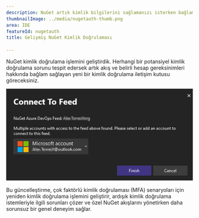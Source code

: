 ```yaml
---
description: NuGet artık kimlik bilgilerini sağlamanızı isterken bağlam sağlar.
thumbnailImage: ../media/nugetauth-thumb.png
area: IDE
featureId: nugetauth
title: Gelişmiş NuGet Kimlik Doğrulaması

---
```



NuGet kimlik doğrulama işlemini geliştirdik. Herhangi bir potansiyel kimlik doğrulama sorunu tespit edersek artık akış ve belirli hesap gereksinimleri hakkında bağlam sağlayan yeni bir kimlik doğrulama iletişim kutusu göreceksiniz.

![NuGet kimlik doğrulama iletişim kutusu](../media/nugetauthdialog.png)

Bu güncelleştirme, çok faktörlü kimlik doğrulaması (MFA) senaryoları için yeniden kimlik doğrulama işlemini geliştirir, ardışık kimlik doğrulama istemleriyle ilgili sorunları çözer ve özel NuGet akışlarını yönetirken daha sorunsuz bir genel deneyim sağlar.
